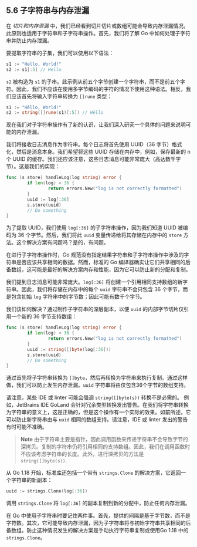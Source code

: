 ## 5.6 子字符串与内存泄漏

在 *切片和内存泄漏* 中，我们已经看到切片切片或数组可能会导致内存泄漏情况。此原则也适用于字符串和子字符串操作。首先，我们将了解 Go 中如何处理子字符串并防止内存泄漏。

要提取字符串的子集，我们可以使用以下语法：

```go
s1 := "Hello, World!"
s2 := s1[:5] // Hello
```

`s2` 被构造为 `s1` 的子串。此示例从前五个字节创建一个字符串，而不是前五个字符。因此，我们不应该在使用多字节编码的字符的情况下使用这种语法。相反，我们应该首先将输入字符串转换为 `[]rune` 类型：

```go
s1 := "Hêllo, World!"
s2 := string([]rune(s1)[:5]) // Hêllo
```

现在我们对子字符串操作有了新的认识，让我们深入研究一个具体的问题来说明可能的内存泄漏。

我们将接收日志消息作为字符串。每个日志将首先使用 UUID（36 字节）格式化，然后是消息本身。我们希望将这些 UUID 存储在内存中，例如，保存最新的 n 个 UUID 的缓存。我们还应该注意，这些日志消息可能非常庞大（高达数千字节）。这是我们的实现：

```go
func (s store) handleLog(log string) error {
        if len(log) < 36 {
                return errors.New("log is not correctly formatted")
        }
        uuid := log[:36]
        s.store(uuid)
        // Do something
}
```

为了提取 UUID，我们使用 `log[:36]` 的子字符串操作，因为我们知道 UUID 被编码为 36 个字节。然后，我们将此 `uuid` 变量传递给将其存储在内存中的 `store` 方法。这个解决方案有问题吗？是的，有问题。

在进行子字符串操作时，Go 规范没有指定结果字符串和子字符串操作中涉及的字符串是否应该共享相同的数据。然而，标准的 Go 编译器确实让它们共享相同的后备数组，这可能是最好的解决方案内存和性能，因为它可以防止新的分配和复制。

我们提到日志消息可能非常庞大。`log[:36]` 将创建一个引用相同支持数组的新字符串。因此，我们将存储在内存中的每个 `uuid` 字符串不会只包含 36 个字节，而是包含初始 `log` 字符串中的字节数；因此可能有数千个字节。

我们该如何解决？通过制作子字符串的深层副本，以便 `uuid` 的内部字节切片仅引用一个新的 36 字节支持数组：

```go
func (s store) handleLog(log string) error {
        if len(log) < 36 {
                return errors.New("log is not correctly formatted")
        }
        uuid := string([]byte(log[:36]))
        s.store(uuid)
        // Do something
}
```

通过首先将子字符串转换为 `[]byte`，然后再转换为字符串来执行复制。通过这样做，我们可以防止发生内存泄漏。`uuid` 字符串将由仅包含36个字节的数组支持。

请注意，某些 IDE 或 linter 可能会强调 `string([]byte(s))` 转换不是必需的。 例如，JetBrains IDE GoLand 会针对冗余类型转换发出警告。在我们将字符串转换为字符串的意义上，这是正确的，但是这个操作有一个实际的效果。如前所述，它可以防止新字符串由与 `uuid` 相同的数组支持。请注意，IDE 或 linter 发出的警告有时可能不准确。

> **Note** 由于字符串主要是指针，因此调用函数来传递字符串不会导致字节的深拷贝。复制的字符串仍将引用相同的支持数组。因此，我们在调用函数时不应该考虑字符串的长度。此外，进行深拷贝的方法是 `string([]byte(s))`.

从 Go 1.18 开始，标准库还包括一个带有 `strings.Clone` 的解决方案，它返回一个字符串的新副本：

```go
uuid := strings.Clone(log[:36])
```

调用 `strings.Clone` 将 `log[:36]` 的副本复制到新的分配中，防止任何内存泄漏。

在 Go 中使用子字符串时要记住两件事。首先，提供的间隔是基于字节数，而不是字符数。其次，它可能导致内存泄漏，因为子字符串将与初始字符串共享相同的后备数组。防止这种情况发生的解决方案是手动执行字符串复制或使用Go 1.18 中的 `strings.Clone`。